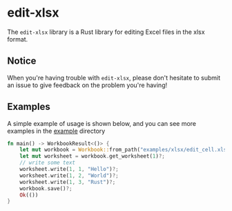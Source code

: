 # edit-xlsx

The `edit-xlsx` library is a Rust library for editing Excel files in the xlsx format.

## Notice

When you're having trouble with `edit-xlsx`, please don't hesitate to submit an issue to give feedback on the problem you're having!

## Examples

A simple example of usage is shown below, and you can see more examples in the [example](https://github.com/MortalreminderPT/edit-xlsx/tree/dev-0.2.0/examples) directory

```rust
fn main() -> WorkbookResult<()> {
    let mut workbook = Workbook::from_path("examples/xlsx/edit_cell.xlsx");
    let mut worksheet = workbook.get_worksheet(1)?;
    // write some text
    worksheet.write(1, 1, "Hello")?;
    worksheet.write(1, 2, "World")?;
    worksheet.write(1, 3, "Rust")?;
    workbook.save()?;
    Ok(())
}
```